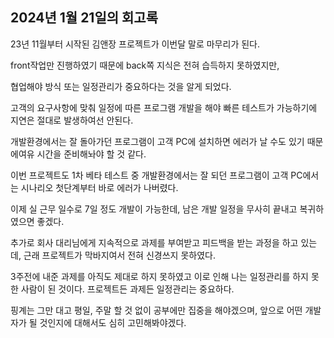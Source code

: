## 2024년 1월 21일의 회고록
23년 11월부터 시작된 김앤장 프로젝트가 이번달 말로 마무리가 된다.

front작업만 진행하였기 때문에 back쪽 지식은 전혀 습득하지 못하였지만,

협업해야 방식 또는 일정관리가 중요하다는 것을 알게 되었다.

고객의 요구사항에 맞춰 일정에 따른 프로그램 개발을 해야 빠른 테스트가 가능하기에 지연은 절대로 발생하여선 안된다.

개발환경에서는 잘 돌아가던 프로그램이 고객 PC에 설치하면 에러가 날 수도 있기 때문에여유 시간을 준비해놔야 할 것 같다.

이번 프로젝트도 1차 베타 테스트 중 개발환경에서는 잘 되던 프로그램이 고객 PC에서는 시나리오 첫단계부터 바로 에러가 나버렸다.

이제 실 근무 일수로 7일 정도 개발이 가능한데, 남은 개발 일정을 무사히 끝내고 복귀하였으면 좋겠다.

추가로 회사 대리님에게 지속적으로 과제를 부여받고 피드백을 받는 과정을 하고 있는데, 근래 프로젝트가 막바지여서 전혀 신경쓰지 못하였다.

3주전에 내준 과제를 아직도 제대로 하지 못하였고 이로 인해 나는 일정관리를 하지 못한 사람이 된 것이다. 프로젝트든 과제든 일정관리는 중요하다.

핑계는 그만 대고 평일, 주말 할 것 없이 공부에만 집중을 해야겠으며, 앞으로 어떤 개발자가 될 것인지에 대해서도 심히 고민해봐야겠다.
